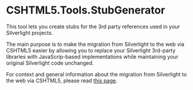 # CSHTML5.Tools.StubGenerator

This tool lets you create stubs for the 3rd party references used in your Silverlight projects.

The main purpose is to make the migration from Silverlight to the web via CSHTML5 easier by allowing you to replace your Silverlight 3rd-party libraries with JavaScrip-based implementations while maintaining your original Silverlight code unchanged.

For context and general information about the migration from Silverlight to the web via CSHTML5, please read [this page](http://cshtml5.com/links/migrate-silverlight-wpf-apps-to-html-javascript.aspx).
